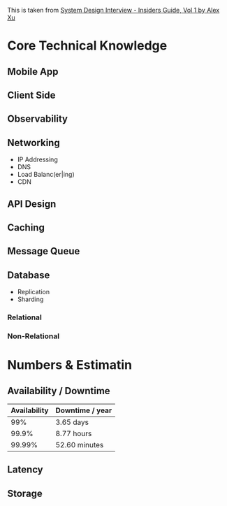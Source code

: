 This is taken from [System Design Interview - Insiders Guide, Vol 1 by Alex Xu](https://www.amazon.com/System-Design-Interview-insiders-Second/dp/B08CMF2CQF)

# Core Technical Knowledge

## Mobile App

## Client Side

## Observability 

## Networking

- IP Addressing
- DNS 
- Load Balanc(er|ing) 
- CDN

## API Design

## Caching

## Message Queue 


## Database 

- Replication
- Sharding 

### Relational

### Non-Relational 

# Numbers & Estimatin

## Availability / Downtime

| Availability | Downtime / year |
| ------------ | --------------- |
| 99% | 3.65 days |
| 99.9% | 8.77 hours |
| 99.99% | 52.60 minutes |- 

## Latency 

## Storage
